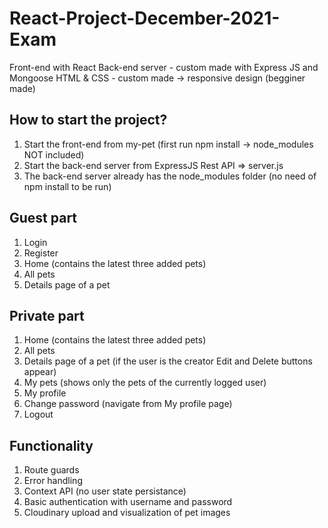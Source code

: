 # React-Project-December-2021-Exam
Front-end with React
Back-end server - custom made with Express JS and Mongoose
HTML & CSS - custom made -> responsive design (begginer made)

## How to start the project?
1. Start the front-end from my-pet (first run npm install -> node_modules NOT included)
2. Start the back-end server from ExpressJS Rest API => server.js
3. The back-end server already has the node_modules folder (no need of npm install to be run)

## Guest part
1. Login
2. Register
3. Home (contains the latest three added pets)
4. All pets
5. Details page of a pet

## Private part
1. Home (contains the latest three added pets)
2. All pets
3. Details page of a pet (if the user is the creator Edit and Delete buttons appear)
4. My pets (shows only the pets of the currently logged user)
5. My profile
6. Change password (navigate from My profile page)
7. Logout


## Functionality
1. Route guards
2. Error handling
3. Context API (no user state persistance)
4. Basic authentication with username and password
5. Cloudinary upload and visualization of pet images
